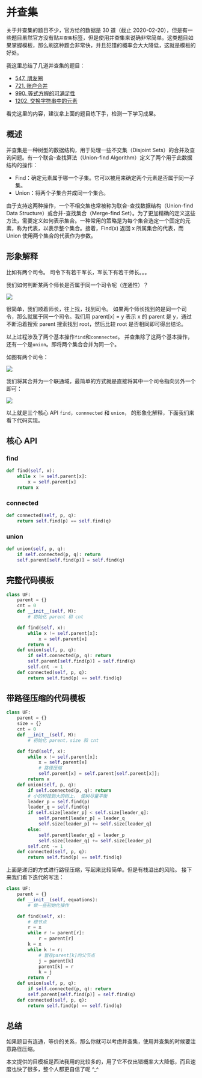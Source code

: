 # 并查集

关于并查集的题目不少，官方给的数据是 30 道（截止 2020-02-20），但是有一些题目虽然官方没有贴`并查集`标签，但是使用并查集来说确非常简单。这类题目如果掌握模板，那么刷这种题会非常快，并且犯错的概率会大大降低，这就是模板的好处。

我这里总结了几道并查集的题目：

- [547. 朋友圈](../problems/547.friend-circles.md)
- [721. 账户合并](https://leetcode-cn.com/problems/accounts-merge/solution/mo-ban-ti-bing-cha-ji-python3-by-fe-lucifer-3/)
- [990. 等式方程的可满足性](https://github.com/azl397985856/leetcode/issues/304)
- [1202. 交换字符串中的元素](https://leetcode-cn.com/problems/smallest-string-with-swaps/)

看完这里的内容，建议拿上面的题目练下手，检测一下学习成果。

## 概述

并查集是一种树型的数据结构，用于处理一些不交集（Disjoint Sets）的合并及查询问题。有一个联合-查找算法（Union-find Algorithm）定义了两个用于此数据结构的操作：

- Find：确定元素属于哪一个子集。它可以被用来确定两个元素是否属于同一子集。
- Union：将两个子集合并成同一个集合。

由于支持这两种操作，一个不相交集也常被称为联合-查找数据结构（Union-find Data Structure）或合并-查找集合（Merge-find Set）。为了更加精确的定义这些方法，需要定义如何表示集合。一种常用的策略是为每个集合选定一个固定的元素，称为代表，以表示整个集合。接着，Find(x) 返回 x 所属集合的代表，而 Union 使用两个集合的代表作为参数。

## 形象解释

比如有两个司令。 司令下有若干军长，军长下有若干师长。。。

我们如何判断某两个师长是否属于同一个司令呢（连通性）？

![](https://tva1.sinaimg.cn/large/007S8ZIlly1ghlufxh5lhj30gs0bzwet.jpg)

很简单，我们顺着师长，往上找，找到司令。 如果两个师长找到的是同一个司令，那么就属于同一个司令。我们用 parent[x] = y 表示 x 的 parent 是 y，通过不断沿着搜索 parent 搜索找到 root，然后比较 root 是否相同即可得出结论。

以上过程涉及了两个基本操作`find`和`connnected`。 并查集除了这两个基本操作，还有一个是`union`。即将两个集合合并为同一个。

如图有两个司令：

![](https://tva1.sinaimg.cn/large/007S8ZIlly1ghlufys950j30wp0el0th.jpg)

我们将其合并为一个联通域，最简单的方式就是直接将其中一个司令指向另外一个即可：

![](https://tva1.sinaimg.cn/large/007S8ZIlly1ghlug0ni3jj30ym0cojsb.jpg)

以上就是三个核心 API `find`，`connnected` 和 `union`， 的形象化解释，下面我们来看下代码实现。

## 核心 API

### find

```python
def find(self, x):
    while x != self.parent[x]:
        x = self.parent[x]
    return x
```

### connected

```python
def connected(self, p, q):
    return self.find(p) == self.find(q)
```

### union

```python
def union(self, p, q):
    if self.connected(p, q): return
    self.parent[self.find(p)] = self.find(q)
```

## 完整代码模板

```python
class UF:
    parent = {}
    cnt = 0
    def __init__(self, M):
        # 初始化 parent 和 cnt

    def find(self, x):
        while x != self.parent[x]:
            x = self.parent[x]
        return x
    def union(self, p, q):
        if self.connected(p, q): return
        self.parent[self.find(p)] = self.find(q)
        self.cnt -= 1
    def connected(self, p, q):
        return self.find(p) == self.find(q)
```

## 带路径压缩的代码模板

```python
class UF:
    parent = {}
    size = {}
    cnt = 0
    def __init__(self, M):
        # 初始化 parent，size 和 cnt

    def find(self, x):
        while x != self.parent[x]:
            x = self.parent[x]
            # 路径压缩
            self.parent[x] = self.parent[self.parent[x]];
        return x
    def union(self, p, q):
        if self.connected(p, q): return
        # 小的树挂到大的树上， 使树尽量平衡
        leader_p = self.find(p)
        leader_q = self.find(q)
        if self.size[leader_p] < self.size[leader_q]:
            self.parent[leader_p] = leader_q
            self.size[leader_p] += self.size[leader_q]
        else:
            self.parent[leader_q] = leader_p
            self.size[leader_q] += self.size[leader_p]
        self.cnt -= 1
    def connected(self, p, q):
        return self.find(p) == self.find(q)
```

上面是递归的方式进行路径压缩，写起来比较简单。但是有栈溢出的风险。 接下来我们看下迭代的写法：

```python
class UF:
    parent = {}
    def __init__(self, equations):
        # 做一些初始化操作

    def find(self, x):
        # 根节点
        r = x
        while r != parent[r]:
            r = parent[r]
        k = x
        while k != r:
            # 暂存parent[k]的父节点
            j = parent[k]
            parent[k] = r
            k = j
        return r
    def union(self, p, q):
        if self.connected(p, q): return
        self.parent[self.find(p)] = self.find(q)
    def connected(self, p, q):
        return self.find(p) == self.find(q)
```

## 总结

如果题目有连通，等价的关系，那么你就可以考虑并查集，使用并查集的时候要注意路径压缩。

本文提供的目模板是西法我用的比较多的，用了它不仅出错概率大大降低，而且速度也快了很多，整个人都更自信了呢 ^_^
